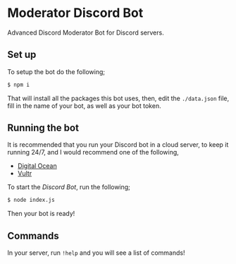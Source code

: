 # Moderator Discord Bot
Advanced Discord Moderator Bot for Discord servers.

## Set up
To setup the bot do the following;
```sh
$ npm i
```
That will install all the packages this bot uses, then, edit the `./data.json` file, fill in the name of your bot, as well as your bot token.

## Running the bot
It is recommended that you run your Discord bot in a cloud server, to keep it running 24/7, and I would recommend one of the following,

- [Digital Ocean](https://digitalocean.com)
- [Vultr](https://vultr.com)

To start the *Discord Bot*, run the following;
```sh
$ node index.js
```

Then your bot is ready!

## Commands
In your server, run `!help` and you will see a list of commands!
